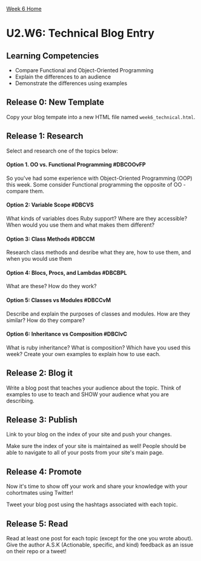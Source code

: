 [Week 6 Home](./)

# U2.W6: Technical Blog Entry

## Learning Competencies
- Compare Functional and Object-Oriented Programming 
- Explain the differences to an audience
- Demonstrate the differences using examples


## Release 0: New Template
Copy your blog tempate into a new HTML file named `week6_technical.html`. 

## Release 1: Research
Select and research one of the topics below:

#### Option 1. OO vs. Functional Programming #DBCOOvFP
So you've had some experience with Object-Oriented Programming (OOP) this week. Some consider Functional programming the opposite of OO - compare them. 

#### Option 2: Variable Scope #DBCVS
What kinds of variables does Ruby support? Where are they accessible? When would you use them and what makes them different?

#### Option 3: Class Methods #DBCCM
Research class methods and desribe what they are, how to use them, and when you would use them

#### Option 4: Blocs, Procs, and Lambdas #DBCBPL
What are these? How do they work?

#### Option 5: Classes vs Modules #DBCCvM
Describe and explain the purposes of classes and modules. How are they similar? How do they compare?

#### Option 6: Inheritance vs Composition #DBCIvC
What is ruby inheritance? What is composition? Which have you used this week? Create your own examples to explain how to use each. 


## Release 2: Blog it
Write a blog post that teaches your audience about the topic. Think of examples to use to teach and SHOW your audience what you are describing.


## Release 3: Publish
Link to your blog on the index of your site and push your changes. 

Make sure the index of your site is maintained as well! People should be able to navigate to all of your posts from your site's main page. 

## Release 4: Promote

Now it's time to show off your work and share your knowledge with your cohortmates using Twitter! 

Tweet your blog post using the hashtags associated with each topic. 

## Release 5: Read

Read at least one post for each topic (except for the one you wrote about). Give the author A.S.K (Actionable, specific, and kind) feedback as an issue on their repo or a tweet!

